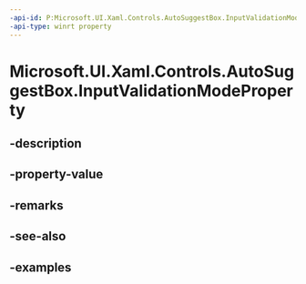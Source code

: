 ```yaml
---
-api-id: P:Microsoft.UI.Xaml.Controls.AutoSuggestBox.InputValidationModeProperty
-api-type: winrt property
---
```


# Microsoft.UI.Xaml.Controls.AutoSuggestBox.InputValidationModeProperty

<!--
public static Microsoft.UI.Xaml.DependencyProperty InputValidationModeProperty { get; }
-->


## -description

## -property-value

## -remarks

## -see-also

## -examples


